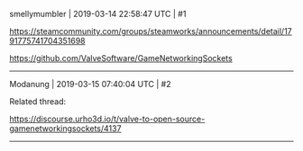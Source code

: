 smellymumbler | 2019-03-14 22:58:47 UTC | #1

https://steamcommunity.com/groups/steamworks/announcements/detail/1791775741704351698

https://github.com/ValveSoftware/GameNetworkingSockets

-------------------------

Modanung | 2019-03-15 07:40:04 UTC | #2

Related thread:

https://discourse.urho3d.io/t/valve-to-open-source-gamenetworkingsockets/4137

-------------------------

